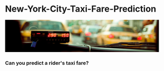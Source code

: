 # New-York-City-Taxi-Fare-Prediction

![alt text](https://github.com/rushidarge/New-York-City-Taxi-Fare-Prediction/blob/main/img/header.png?raw=true)
### Can you predict a rider's taxi fare?
